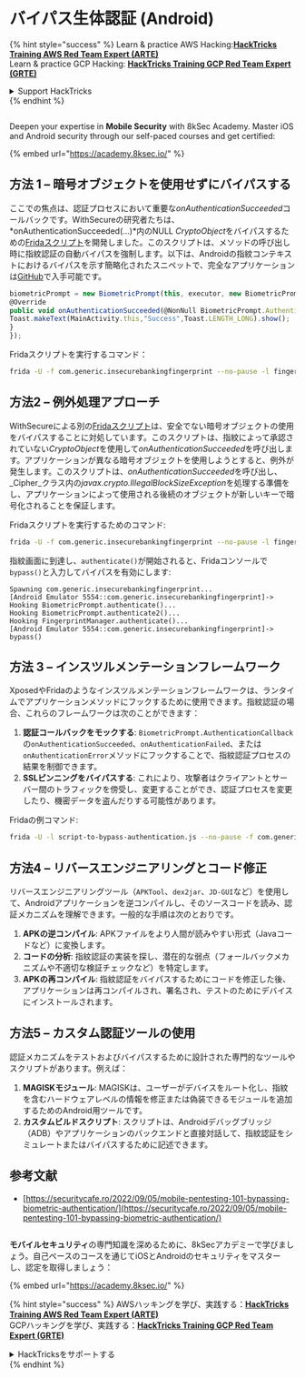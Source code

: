 # バイパス生体認証 (Android)

{% hint style="success" %}
Learn & practice AWS Hacking:<img src="/.gitbook/assets/arte.png" alt="" data-size="line">[**HackTricks Training AWS Red Team Expert (ARTE)**](https://training.hacktricks.xyz/courses/arte)<img src="/.gitbook/assets/arte.png" alt="" data-size="line">\
Learn & practice GCP Hacking: <img src="/.gitbook/assets/grte.png" alt="" data-size="line">[**HackTricks Training GCP Red Team Expert (GRTE)**<img src="/.gitbook/assets/grte.png" alt="" data-size="line">](https://training.hacktricks.xyz/courses/grte)

<details>

<summary>Support HackTricks</summary>

* Check the [**subscription plans**](https://github.com/sponsors/carlospolop)!
* **Join the** 💬 [**Discord group**](https://discord.gg/hRep4RUj7f) or the [**telegram group**](https://t.me/peass) or **follow** us on **Twitter** 🐦 [**@hacktricks\_live**](https://twitter.com/hacktricks\_live)**.**
* **Share hacking tricks by submitting PRs to the** [**HackTricks**](https://github.com/carlospolop/hacktricks) and [**HackTricks Cloud**](https://github.com/carlospolop/hacktricks-cloud) github repos.

</details>
{% endhint %}

<figure><img src="/.gitbook/assets/image (2).png" alt=""><figcaption></figcaption></figure>

Deepen your expertise in **Mobile Security** with 8kSec Academy. Master iOS and Android security through our self-paced courses and get certified:

{% embed url="https://academy.8ksec.io/" %}

## **方法 1 – 暗号オブジェクトを使用せずにバイパスする**

ここでの焦点は、認証プロセスにおいて重要な*onAuthenticationSucceeded*コールバックです。WithSecureの研究者たちは、*onAuthenticationSucceeded(...)*内のNULL *CryptoObject*をバイパスするための[Fridaスクリプト](https://github.com/WithSecureLABS/android-keystore-audit/blob/master/frida-scripts/fingerprint-bypass.js)を開発しました。このスクリプトは、メソッドの呼び出し時に指紋認証の自動バイパスを強制します。以下は、Androidの指紋コンテキストにおけるバイパスを示す簡略化されたスニペットで、完全なアプリケーションは[GitHub](https://github.com/St3v3nsS/InsecureBanking)で入手可能です。
```javascript
biometricPrompt = new BiometricPrompt(this, executor, new BiometricPrompt.AuthenticationCallback() {
@Override
public void onAuthenticationSucceeded(@NonNull BiometricPrompt.AuthenticationResult result) {
Toast.makeText(MainActivity.this,"Success",Toast.LENGTH_LONG).show();
}
});
```
Fridaスクリプトを実行するコマンド：
```bash
frida -U -f com.generic.insecurebankingfingerprint --no-pause -l fingerprint-bypass.js
```
## **方法2 – 例外処理アプローチ**

WithSecureによる別の[Fridaスクリプト](https://github.com/WithSecureLABS/android-keystore-audit/blob/master/frida-scripts/fingerprint-bypass-via-exception-handling.js)は、安全でない暗号オブジェクトの使用をバイパスすることに対処しています。このスクリプトは、指紋によって承認されていない*CryptoObject*を使用して*onAuthenticationSucceeded*を呼び出します。アプリケーションが異なる暗号オブジェクトを使用しようとすると、例外が発生します。このスクリプトは、*onAuthenticationSucceeded*を呼び出し、_Cipher_クラス内の*javax.crypto.IllegalBlockSizeException*を処理する準備をし、アプリケーションによって使用される後続のオブジェクトが新しいキーで暗号化されることを保証します。

Fridaスクリプトを実行するためのコマンド:
```bash
frida -U -f com.generic.insecurebankingfingerprint --no-pause -l fingerprint-bypass-via-exception-handling.js
```
指紋画面に到達し、`authenticate()`が開始されると、Fridaコンソールで`bypass()`と入力してバイパスを有効にします:
```
Spawning com.generic.insecurebankingfingerprint...
[Android Emulator 5554::com.generic.insecurebankingfingerprint]-> Hooking BiometricPrompt.authenticate()...
Hooking BiometricPrompt.authenticate2()...
Hooking FingerprintManager.authenticate()...
[Android Emulator 5554::com.generic.insecurebankingfingerprint]-> bypass()
```
## **方法 3 – インスツルメンテーションフレームワーク**

XposedやFridaのようなインスツルメンテーションフレームワークは、ランタイムでアプリケーションメソッドにフックするために使用できます。指紋認証の場合、これらのフレームワークは次のことができます：

1. **認証コールバックをモックする**: `BiometricPrompt.AuthenticationCallback`の`onAuthenticationSucceeded`、`onAuthenticationFailed`、または`onAuthenticationError`メソッドにフックすることで、指紋認証プロセスの結果を制御できます。
2. **SSLピンニングをバイパスする**: これにより、攻撃者はクライアントとサーバー間のトラフィックを傍受し、変更することができ、認証プロセスを変更したり、機密データを盗んだりする可能性があります。

Fridaの例コマンド:
```bash
frida -U -l script-to-bypass-authentication.js --no-pause -f com.generic.in
```
## **方法4 – リバースエンジニアリングとコード修正**

リバースエンジニアリングツール（`APKTool`、`dex2jar`、`JD-GUI`など）を使用して、Androidアプリケーションを逆コンパイルし、そのソースコードを読み、認証メカニズムを理解できます。一般的な手順は次のとおりです。

1. **APKの逆コンパイル**: APKファイルをより人間が読みやすい形式（Javaコードなど）に変換します。
2. **コードの分析**: 指紋認証の実装を探し、潜在的な弱点（フォールバックメカニズムや不適切な検証チェックなど）を特定します。
3. **APKの再コンパイル**: 指紋認証をバイパスするためにコードを修正した後、アプリケーションは再コンパイルされ、署名され、テストのためにデバイスにインストールされます。

## **方法5 – カスタム認証ツールの使用**

認証メカニズムをテストおよびバイパスするために設計された専門的なツールやスクリプトがあります。例えば：

1. **MAGISKモジュール**: MAGISKは、ユーザーがデバイスをルート化し、指紋を含むハードウェアレベルの情報を修正または偽装できるモジュールを追加するためのAndroid用ツールです。
2. **カスタムビルドスクリプト**: スクリプトは、Androidデバッグブリッジ（ADB）やアプリケーションのバックエンドと直接対話して、指紋認証をシミュレートまたはバイパスするために記述できます。

## 参考文献
* [https://securitycafe.ro/2022/09/05/mobile-pentesting-101-bypassing-biometric-authentication/](https://securitycafe.ro/2022/09/05/mobile-pentesting-101-bypassing-biometric-authentication/)

<figure><img src="/.gitbook/assets/image (2).png" alt=""><figcaption></figcaption></figure>

**モバイルセキュリティ**の専門知識を深めるために、8kSecアカデミーで学びましょう。自己ペースのコースを通じてiOSとAndroidのセキュリティをマスターし、認定を取得しましょう：

{% embed url="https://academy.8ksec.io/" %}

{% hint style="success" %}
AWSハッキングを学び、実践する：<img src="/.gitbook/assets/arte.png" alt="" data-size="line">[**HackTricks Training AWS Red Team Expert (ARTE)**](https://training.hacktricks.xyz/courses/arte)<img src="/.gitbook/assets/arte.png" alt="" data-size="line">\
GCPハッキングを学び、実践する：<img src="/.gitbook/assets/grte.png" alt="" data-size="line">[**HackTricks Training GCP Red Team Expert (GRTE)**<img src="/.gitbook/assets/grte.png" alt="" data-size="line">](https://training.hacktricks.xyz/courses/grte)

<details>

<summary>HackTricksをサポートする</summary>

* [**サブスクリプションプラン**](https://github.com/sponsors/carlospolop)を確認してください！
* **💬 [**Discordグループ**](https://discord.gg/hRep4RUj7f)または[**Telegramグループ**](https://t.me/peass)に参加するか、**Twitter**で**フォロー**してください 🐦 [**@hacktricks\_live**](https://twitter.com/hacktricks\_live)**.**
* **[**HackTricks**](https://github.com/carlospolop/hacktricks)および[**HackTricks Cloud**](https://github.com/carlospolop/hacktricks-cloud)のGitHubリポジトリにPRを提出してハッキングトリックを共有してください。**

</details>
{% endhint %}
